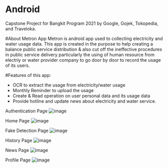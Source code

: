 # Android
Capstone Project for Bangkit Program 2021 by Google, Gojek, Tokopedia, and Traveloka.

#About Metron App
Metron is android app used to collecting electricity and water usage data.
This app is created in the purpose to help creating a balance public service 
distribution & also cut off the ineffective procedures in public service delivery
particularly the using of human resource from electriy or water provider company
to go door by door to record the usage of its users.  


#Features of this app:
- OCR to extract the usage from electricity/water usage
- Monthly Reminder to upload the usage
- Create & Read operation on user personal data and its usage data
- Provide hotline and update news about electricity and water service.

Authentication Page
![image](https://user-images.githubusercontent.com/47893326/121210081-959a2b80-c8a5-11eb-9337-599a03f3b563.png)

Home Page
![image](https://user-images.githubusercontent.com/47893326/121210243-b793ae00-c8a5-11eb-912f-4b2b2a528020.png)

Fake Detection Page
![image](https://user-images.githubusercontent.com/47893326/121210305-c4b09d00-c8a5-11eb-821e-d940215847bc.png)

History Page
![image](https://user-images.githubusercontent.com/47893326/121210363-d1cd8c00-c8a5-11eb-8098-8627ff34032b.png)

News Page
![image](https://user-images.githubusercontent.com/47893326/121210476-e9a51000-c8a5-11eb-8171-074e48c28e7c.png)

Profile Page
![image](https://user-images.githubusercontent.com/47893326/121210589-fd507680-c8a5-11eb-81fd-28cc4e1fdcbb.png)






